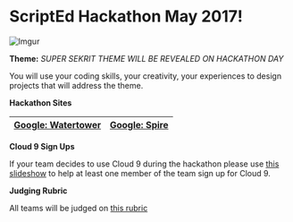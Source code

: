 # ScriptEd Hackathon May 2017!
![Imgur](http://i.imgur.com/RecSfOa.jpg)

**Theme:** _SUPER SEKRIT THEME WILL BE REVEALED ON HACKATHON DAY_

You will use your coding skills, your creativity, your experiences to design projects that will address the theme.   



**Hackathon Sites**

[Google: Watertower](location/Watertower.md)| [Google: Spire](location/Spire.md)
--------------------------------------------|----------------------------------------

**Cloud 9 Sign Ups**

If your team decides to use Cloud 9 during the hackathon please use [this slideshow](https://docs.google.com/presentation/d/1HttvmHhhCrb7ORso0HWFuXZfucHvZ450OlO3OONDcLo/edit#slide=id.g14ecb9111c_1_0) to help at least one member of the team sign up for Cloud 9. 

**Judging Rubric**

All teams will be judged on [this rubric](https://docs.google.com/document/d/1aNSaik7e9w98FCVOgIyg_HmHGahcJ_B7nmeuXrC9jpE/edit)

